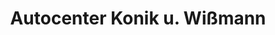 ---
title: "Autocenter Konik u. Wißmann"
url: /emden/autocenter-konik-u-wissmann/
shop: Autowerkstatt
---